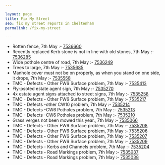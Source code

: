 ```yaml
---

layout: page
title: Fix My Street
seo: fix my street reports in Cheltenham
permalink: /fix-my-street

---
```


<!-- fix_marker starts -->

- Rotten fence, 7th May :- [7536660](https://www.fixmystreet.com/report/7536660)
- Recently replaced Kerb stone is not in line with old stones, 7th May :- [7536285](https://www.fixmystreet.com/report/7536285)
- Wide pothole centre of road, 7th May :- [7536249](https://www.fixmystreet.com/report/7536249)
- Trees to large, 7th May :- [7535685](https://www.fixmystreet.com/report/7535685)
- Manhole cover must not be on properly, as when you stand on one side, it drops, 7th May :- [7535558](https://www.fixmystreet.com/report/7535558)
- TMC - Defects - Other FW6  Surface problem, 7th May :- [7535413](https://www.fixmystreet.com/report/7535413)
- Fly-psoted estate agent sign, 7th May :- [7535270](https://www.fixmystreet.com/report/7535270)
- 4x estate agent signs attached to street signs, 7th May :- [7535258](https://www.fixmystreet.com/report/7535258)
- TMC - Defects - Other FW6  Surface problem, 7th May :- [7535217](https://www.fixmystreet.com/report/7535217)
- TMC - Defects -other CW10 problem, 7th May :- [7535214](https://www.fixmystreet.com/report/7535214)
- TMC - Defects -CW6 Potholes  problem, 7th May :- [7535213](https://www.fixmystreet.com/report/7535213)
- TMC - Defects -CW6 Potholes  problem, 7th May :- [7535210](https://www.fixmystreet.com/report/7535210)
- Grass verges not been mowed this year., 7th May :- [7535066](https://www.fixmystreet.com/report/7535066)
- TMC - Defects - Other FW6  Surface problem, 7th May :- [7535208](https://www.fixmystreet.com/report/7535208)
- TMC - Defects - Other FW6  Surface problem, 7th May :- [7535206](https://www.fixmystreet.com/report/7535206)
- TMC - Defects - Other FW6  Surface problem, 7th May :- [7535207](https://www.fixmystreet.com/report/7535207)
- TMC - Defects - Other FW6  Surface problem, 7th May :- [7535209](https://www.fixmystreet.com/report/7535209)
- TMC - Defects - Kerbs and Channels problem, 7th May :- [7535204](https://www.fixmystreet.com/report/7535204)
- TMC - Defects - Road Markings problem, 7th May :- [7535037](https://www.fixmystreet.com/report/7535037)
- TMC - Defects - Road Markings problem, 7th May :- [7535038](https://www.fixmystreet.com/report/7535038)

<!-- fix_marker ends -->